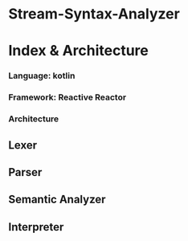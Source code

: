 # Stream-Syntax-Analyzer

# Index & Architecture
### Language: kotlin
### Framework: Reactive Reactor
### Architecture

## Lexer

## Parser

## Semantic Analyzer

## Interpreter
